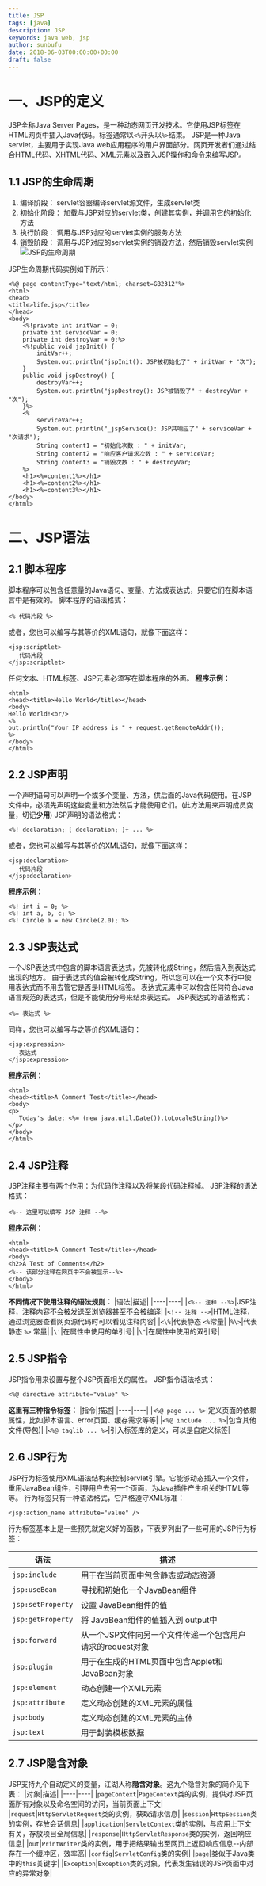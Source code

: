 ```yaml
---
title: JSP
tags: [java]
description: JSP
keywords: java web, jsp
author: sunbufu
date: 2018-06-03T00:00:00+00:00
draft: false
---
```


# 一、JSP的定义
JSP全称Java Server Pages，是一种动态网页开发技术。它使用JSP标签在HTML网页中插入Java代码。标签通常以`<%`开头以`%>`结束。
JSP是一种Java servlet，主要用于实现Java web应用程序的用户界面部分。网页开发者们通过结合HTML代码、XHTML代码、XML元素以及嵌入JSP操作和命令来编写JSP。

## 1.1 JSP的生命周期
1. 编译阶段：
servlet容器编译servlet源文件，生成servlet类
2. 初始化阶段：
加载与JSP对应的servlet类，创建其实例，并调用它的初始化方法
3. 执行阶段：
调用与JSP对应的servlet实例的服务方法
4. 销毁阶段：
调用与JSP对应的servlet实例的销毁方法，然后销毁servlet实例
![JSP的生命周期](/posts/2018-and-before/20151104085803887.jpg)

JSP生命周期代码实例如下所示：

```
<%@ page contentType="text/html; charset=GB2312"%>
<html>
<head>
<title>life.jsp</title>
</head>
<body>
	<%!private int initVar = 0;
	private int serviceVar = 0;
	private int destroyVar = 0;%>
	<%!public void jspInit() {
		initVar++;
		System.out.println("jspInit(): JSP被初始化了" + initVar + "次");
	}
	public void jspDestroy() {
		destroyVar++;
		System.out.println("jspDestroy(): JSP被销毁了" + destroyVar + "次");
	}%>
	<%
		serviceVar++;
		System.out.println("_jspService(): JSP共响应了" + serviceVar + "次请求");
		String content1 = "初始化次数 : " + initVar;
		String content2 = "响应客户请求次数 : " + serviceVar;
		String content3 = "销毁次数 : " + destroyVar;
	%>
	<h1><%=content1%></h1>
	<h1><%=content2%></h1>
	<h1><%=content3%></h1>
</body>
</html>
```

# 二、JSP语法

## 2.1 脚本程序
脚本程序可以包含任意量的Java语句、变量、方法或表达式，只要它们在脚本语言中是有效的。
脚本程序的语法格式：
```
<% 代码片段 %>
```
或者，您也可以编写与其等价的XML语句，就像下面这样：
```
<jsp:scriptlet>
   代码片段
</jsp:scriptlet>
```
任何文本、HTML标签、JSP元素必须写在脚本程序的外面。
**程序示例：**
```
<html>
<head><title>Hello World</title></head>
<body>
Hello World!<br/>
<%
out.println("Your IP address is " + request.getRemoteAddr());
%>
</body>
</html>
```

## 2.2 JSP声明
一个声明语句可以声明一个或多个变量、方法，供后面的Java代码使用。在JSP文件中，必须先声明这些变量和方法然后才能使用它们。(此方法用来声明成员变量，切记**少用**)
JSP声明的语法格式：
```
<%! declaration; [ declaration; ]+ ... %>
```
或者，您也可以编写与其等价的XML语句，就像下面这样：
```
<jsp:declaration>
   代码片段
</jsp:declaration>
```
**程序示例：**
```
<%! int i = 0; %> 
<%! int a, b, c; %> 
<%! Circle a = new Circle(2.0); %> 
```

## 2.3 JSP表达式
一个JSP表达式中包含的脚本语言表达式，先被转化成String，然后插入到表达式出现的地方。
由于表达式的值会被转化成String，所以您可以在一个文本行中使用表达式而不用去管它是否是HTML标签。
表达式元素中可以包含任何符合Java语言规范的表达式，但是不能使用分号来结束表达式。
JSP表达式的语法格式：
```
<%= 表达式 %>
```
同样，您也可以编写与之等价的XML语句：
```
<jsp:expression>
   表达式
</jsp:expression>
```
**程序示例：**
```
<html> 
<head><title>A Comment Test</title></head> 
<body>
<p>
   Today's date: <%= (new java.util.Date()).toLocaleString()%>
</p>
</body> 
</html> 
```

## 2.4 JSP注释
JSP注释主要有两个作用：为代码作注释以及将某段代码注释掉。
JSP注释的语法格式：
```
<%-- 这里可以填写 JSP 注释 --%>
```
**程序示例：**
```
<html> 
<head><title>A Comment Test</title></head> 
<body> 
<h2>A Test of Comments</h2> 
<%-- 该部分注释在网页中不会被显示--%> 
</body> 
</html> 
```
**不同情况下使用注释的语法规则：**
|语法|描述|
|----|----|
|`<%-- 注释 --%>`|JSP注释，注释内容不会被发送至浏览器甚至不会被编译|
|`<!-- 注释 -->`|HTML注释，通过浏览器查看网页源代码时可以看见注释内容|
|`<\%`|代表静态 `<%`常量|
|`%\>`|代表静态 `%>` 常量|
|`\'`|在属性中使用的单引号|
|`\"`|在属性中使用的双引号|

## 2.5 JSP指令
JSP指令用来设置与整个JSP页面相关的属性。
JSP指令语法格式：
```
<%@ directive attribute="value" %>
```
**这里有三种指令标签：**
|指令|描述|
|----|----|
|`<%@ page ... %>`|定义页面的依赖属性，比如脚本语言、error页面、缓存需求等等|
|`<%@ include ... %>`|包含其他文件(导包)|
|`<%@ taglib ... %>`|引入标签库的定义，可以是自定义标签|

## 2.6 JSP行为
JSP行为标签使用XML语法结构来控制servlet引擎。它能够动态插入一个文件，重用JavaBean组件，引导用户去另一个页面，为Java插件产生相关的HTML等等。
行为标签只有一种语法格式，它严格遵守XML标准：
```
<jsp:action_name attribute="value" />
```
行为标签基本上是一些预先就定义好的函数，下表罗列出了一些可用的JSP行为标签：

|语法|描述|
|----|----|
|`jsp:include`|用于在当前页面中包含静态或动态资源|
|`jsp:useBean`|寻找和初始化一个JavaBean组件|
|`jsp:setProperty`|设置 JavaBean组件的值|
|`jsp:getProperty`|将 JavaBean组件的值插入到 output中|
|`jsp:forward`|从一个JSP文件向另一个文件传递一个包含用户请求的request对象|
|`jsp:plugin`|用于在生成的HTML页面中包含Applet和JavaBean对象|
|`jsp:element`|动态创建一个XML元素|
|`jsp:attribute`|定义动态创建的XML元素的属性|
|`jsp:body`|定义动态创建的XML元素的主体|
|`jsp:text`|用于封装模板数据|

## 2.7 JSP隐含对象
JSP支持九个自动定义的变量，江湖人称**隐含对象**。这九个隐含对象的简介见下表：
|对象|描述|
|----|----|
|`pageContext`|`PageContext`类的实例，提供对JSP页面所有对象以及命名空间的访问，当前页面上下文|
|`request`|`HttpServletRequest`类的实例，获取请求信息|
|`session`|`HttpSession`类的实例，存放会话信息|
|`application`|`ServletContext`类的实例，与应用上下文有关，存放项目全局信息|
|`response`|`HttpServletResponse`类的实例，返回响应信息|
|`out`|`PrintWriter`类的实例，用于把结果输出至网页上返回响应信息--内部存在一个缓冲区，效率高|
|`config`|`ServletConfig`类的实例|
|`page`|类似于Java类中的`this`关键字|
|`Exception`|`Exception`类的对象，代表发生错误的JSP页面中对应的异常对象|